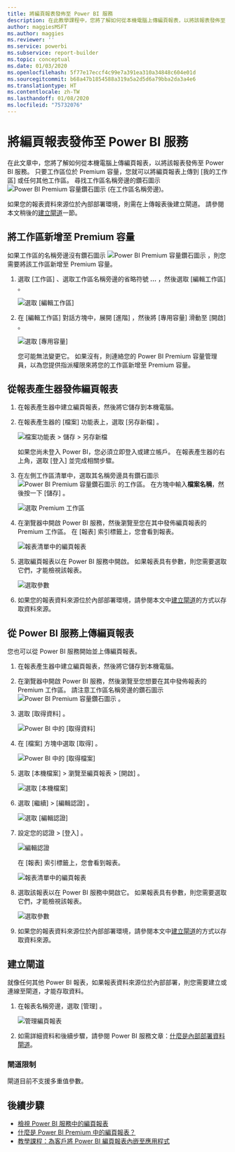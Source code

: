 ```yaml
---
title: 將編頁報表發佈至 Power BI 服務
description: 在此教學課程中，您將了解如何從本機電腦上傳編頁報表，以將該報表發佈至 Power BI 服務。
author: maggiesMSFT
ms.author: maggies
ms.reviewer: ''
ms.service: powerbi
ms.subservice: report-builder
ms.topic: conceptual
ms.date: 01/03/2020
ms.openlocfilehash: 5f77e17eccf4c99e7a391ea310a34848c604e01d
ms.sourcegitcommit: b68a47b1854588a319a5a2d5d6a79bba2da3a4e6
ms.translationtype: HT
ms.contentlocale: zh-TW
ms.lasthandoff: 01/08/2020
ms.locfileid: "75732076"
---
```

# <a name="publish-a-paginated-report-to-the-power-bi-service"></a>將編頁報表發佈至 Power BI 服務

在此文章中，您將了解如何從本機電腦上傳編頁報表，以將該報表發佈至 Power BI 服務。 只要工作區位於 Premium 容量，您就可以將編頁報表上傳到 [我的工作區] 或任何其他工作區。 尋找工作區名稱旁邊的鑽石圖示 ![Power BI Premium 容量鑽石圖示](media/paginated-reports-save-to-power-bi-service/premium-diamond.png) (在工作區名稱旁邊)。 

如果您的報表資料來源位於內部部署環境，則需在上傳報表後建立閘道。 請參閱本文稍後的[建立閘道](#create-a-gateway)一節。

## <a name="add-a-workspace-to-a-premium-capacity"></a>將工作區新增至 Premium 容量

如果工作區的名稱旁邊沒有鑽石圖示 ![Power BI Premium 容量鑽石圖示](media/paginated-reports-save-to-power-bi-service/premium-diamond.png) ，則您需要將該工作區新增至 Premium 容量。 

1. 選取 [工作區]  、選取工作區名稱旁邊的省略符號 **...** ，然後選取 [編輯工作區]  。

    ![選取 [編輯工作區]](media/paginated-reports-save-to-power-bi-service/power-bi-paginated-edit-workspace.png)

1. 在 [編輯工作區]  對話方塊中，展開 [進階]  ，然後將 [專用容量]  滑動至 [開啟]  。

    ![選取 [專用容量]](media/paginated-reports-save-to-power-bi-service/power-bi-paginated-edit-workspace-dialog.png)

   您可能無法變更它。 如果沒有，則連絡您的 Power BI Premium 容量管理員，以為您提供指派權限來將您的工作區新增至 Premium 容量。

## <a name="from-report-builder-publish-a-paginated-report"></a>從報表產生器發佈編頁報表

1. 在報表產生器中建立編頁報表，然後將它儲存到本機電腦。

1. 在報表產生器的 [檔案]  功能表上，選取 [另存新檔]  。

    ![檔案功能表 > 儲存 > 另存新檔](media/paginated-reports-save-to-power-bi-service/power-bi-paginated-save-as.png)

    如果您尚未登入 Power BI，您必須立即登入或建立帳戶。 在報表產生器的右上角，選取 [登入]  並完成相關步驟。

2. 在左側工作區清單中，選取其名稱旁邊具有鑽石圖示 ![Power BI Premium 容量鑽石圖示](media/paginated-reports-save-to-power-bi-service/premium-diamond.png) 的工作區。 在方塊中輸入**檔案名稱**，然後按一下 [儲存]  。 

    ![選取 Premium 工作區](media/paginated-reports-save-to-power-bi-service/power-bi-paginated-select-workspace.png)

4. 在瀏覽器中開啟 Power BI 服務，然後瀏覽至您在其中發佈編頁報表的 Premium 工作區。 在 [報表]  索引標籤上，您會看到報表。

    ![報表清單中的編頁報表](media/paginated-reports-save-to-power-bi-service/power-bi-paginated-wwi-report.png)

5. 選取編頁報表以在 Power BI 服務中開啟。 如果報表具有參數，則您需要選取它們，才能檢視該報表。

    ![選取參數](media/paginated-reports-save-to-power-bi-service/power-bi-paginated-select-parameters.png)

6. 如果您的報表資料來源位於內部部署環境，請參閱本文中[建立閘道](#create-a-gateway)的方式以存取資料來源。

## <a name="from-the-power-bi-service-upload-a-paginated-report"></a>從 Power BI 服務上傳編頁報表

您也可以從 Power BI 服務開始並上傳編頁報表。

1. 在報表產生器中建立編頁報表，然後將它儲存到本機電腦。

1. 在瀏覽器中開啟 Power BI 服務，然後瀏覽至您想要在其中發佈報表的 Premium 工作區。 請注意工作區名稱旁邊的鑽石圖示 ![Power BI Premium 容量鑽石圖示](media/paginated-reports-save-to-power-bi-service/premium-diamond.png) 。 

1. 選取 [取得資料]  。

    ![Power BI 中的 [取得資料]](media/paginated-reports-save-to-power-bi-service/power-bi-paginated-get-data.png)

1. 在 [檔案]  方塊中選取 [取得]  。

    ![Power BI 中的 [取得檔案]](media/paginated-reports-save-to-power-bi-service/power-bi-paginated-files-get.png)

1. 選取 [本機檔案]  > 瀏覽至編頁報表 > [開啟]  。

    ![選取 [本機檔案]](media/paginated-reports-save-to-power-bi-service/power-bi-paginated-local-file.png)

1. 選取 [繼續]   > [編輯認證]  。

    ![選取 [編輯認證]](media/paginated-reports-save-to-power-bi-service/power-bi-paginated-select-edit-credentials.png)

1. 設定您的認證 > [登入]  。

    ![編輯認證](media/paginated-reports-save-to-power-bi-service/power-bi-paginated-credentials.png)

   在 [報表]  索引標籤上，您會看到報表。

    ![報表清單中的編頁報表](media/paginated-reports-save-to-power-bi-service/power-bi-paginated-wwi-report.png)

1. 選取該報表以在 Power BI 服務中開啟它。 如果報表具有參數，則您需要選取它們，才能檢視該報表。
 
    ![選取參數](media/paginated-reports-save-to-power-bi-service/power-bi-paginated-select-parameters.png)

6. 如果您的報表資料來源位於內部部署環境，請參閱本文中[建立閘道](#create-a-gateway)的方式以存取資料來源。

## <a name="create-a-gateway"></a>建立閘道

就像任何其他 Power BI 報表，如果報表資料來源位於內部部署，則您需要建立或連線至閘道，才能存取資料。

1. 在報表名稱旁邊，選取 [管理]  。

   ![管理編頁報表](media/paginated-reports-save-to-power-bi-service/power-bi-paginated-manage.png)

1. 如需詳細資料和後續步驟，請參閱 Power BI 服務文章：[什麼是內部部署資料閘道](service-gateway-onprem.md)。

### <a name="gateway-limitations"></a>閘道限制

閘道目前不支援多重值參數。


## <a name="next-steps"></a>後續步驟

- [檢視 Power BI 服務中的編頁報表](consumer/paginated-reports-view-power-bi-service.md)
- [什麼是 Power BI Premium 中的編頁報表？](paginated-reports-report-builder-power-bi.md)
- [教學課程：為客戶將 Power BI 編頁報表內嵌至應用程式](developer/embed-paginated-reports-customers.md)

